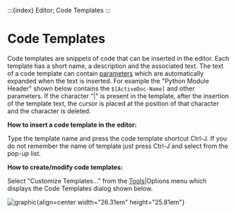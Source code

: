 :::{index} Editor; Code Templates
:::

# Code Templates

Code templates are snippets of code that can be inserted in the editor. Each template has a 
short name, a description and the associated text. The text of a code template can contain
[parameters](parameters) which are automatically expanded when the text 
is inserted. For example the "Python Module Header" shown below contains the 
```$[ActiveDoc-Name]``` and other parameters. If the character "|" is present in the template,
after the insertion of the template text, the cursor is placed at the position of that character
and the character is deleted.   

**How to insert a code template in the editor:**

Type the template name and press the code template shortcut Ctrl-J. If you do not remember 
the name of template just press Ctrl-J and select from the pop-up list.  

**How to create/modify code templates:**

Select "Customize Templates..." from the [Tools](toolsmenu)|Options menu which displays the Code 
Templates dialog shown below.  
  
![graphic](images/codetemplates1.JPG){align=center width="26.31em" height="25.81em"}

